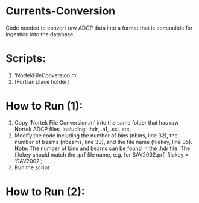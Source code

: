 # Currents-Conversion
Code needed to convert raw ADCP data into a format that is compatible for ingestion into the database.

# Scripts:
1. ‘NortekFileConversion.m’
2. [Fortran place holder]

# How to Run (1): 
1. Copy 'Nortek File Conversion.m' into the same folder that has raw Nortek ADCP files, including: .hdr, .a1, .ssl, etc.
2. Modify the code including the number of bins (nbins, line 32), the number of beams (nbeams, line 33), and the file name (filekey, line 35). Note: The number of bins and beams can be found in the .hdr file. The filekey should match the .prf file name, e.g. for SAV2002.prf, filekey = ‘SAV2002’;
3. Run the script

# How to Run (2): 
